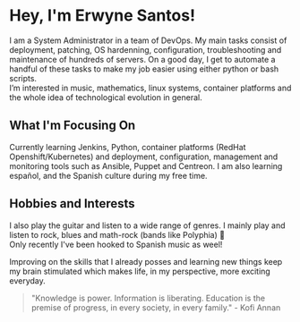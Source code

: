 # Hey, I'm Erwyne Santos!

I am a System Administrator in a team of DevOps. My main tasks consist of deployment, patching, OS hardenning, configuration, troubleshooting and maintenance of hundreds of servers. On a good day, I get to automate a handful of these tasks to make my job easier using either python or bash scripts.  
I’m interested in music, mathematics, linux systems, container platforms and the whole idea of technological evolution in general.

## What I'm Focusing On
Currently learning Jenkins, Python, container platforms (RedHat Openshift/Kubernetes) and deployment, configuration, management and monitoring tools such as Ansible, Puppet and Centreon. I am also learning español, and the Spanish culture during my free time. 

## Hobbies and Interests
I also play the guitar and listen to a wide range of genres. I mainly play and listen to rock, blues and math-rock (bands like Polyphia) :metal: \
Only recently I've been hooked to Spanish music as weel!

Improving on the skills that I already posses and learning new things keep my brain stimulated which makes life, in my perspective, more exciting everyday.

> "Knowledge is power. Information is liberating. Education is the premise of progress, in every society, in every family." - Kofi Annan

<!---
erwynesantos/erwynesantos is a ✨ special ✨ repository because its `README.md` (this file) appears on your GitHub profile.
You can click the Preview link to take a look at your changes.
--->
